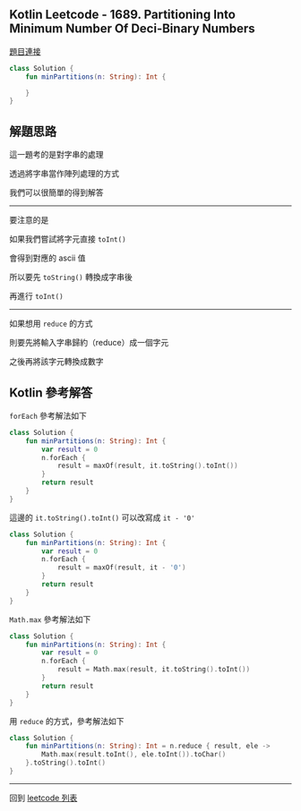 ## Kotlin Leetcode - 1689. Partitioning Into Minimum Number Of Deci-Binary Numbers

[題目連接](https://leetcode.com/problems/partitioning-into-minimum-number-of-deci-binary-numbers/)

```kotlin
class Solution {
    fun minPartitions(n: String): Int {

    }
}
```

## 解題思路

這一題考的是對字串的處理

透過將字串當作陣列處理的方式

我們可以很簡單的得到解答

----

要注意的是

如果我們嘗試將字元直接 `toInt()`

會得到對應的 ascii 值

所以要先 `toString()` 轉換成字串後

再進行 `toInt()`

----

如果想用 `reduce` 的方式

則要先將輸入字串歸約（reduce）成一個字元

之後再將該字元轉換成數字

## Kotlin 參考解答

`forEach` 參考解法如下

```kotlin
class Solution {
    fun minPartitions(n: String): Int {
        var result = 0
        n.forEach {
            result = maxOf(result, it.toString().toInt())
        }
        return result
    }
}
```

這邊的 `it.toString().toInt()` 可以改寫成 `it - '0'`

```kotlin
class Solution {
    fun minPartitions(n: String): Int {
        var result = 0
        n.forEach {
            result = maxOf(result, it - '0')
        }
        return result
    }
}
```

`Math.max` 參考解法如下

```kotlin
class Solution {
    fun minPartitions(n: String): Int {
        var result = 0
        n.forEach {
            result = Math.max(result, it.toString().toInt())
        }
        return result
    }
}
```

用 `reduce` 的方式，參考解法如下

```kotlin
class Solution {
    fun minPartitions(n: String): Int = n.reduce { result, ele -> 
        Math.max(result.toInt(), ele.toInt()).toChar()
    }.toString().toInt()
}
```

------

回到 [leetcode 列表](index.md)
